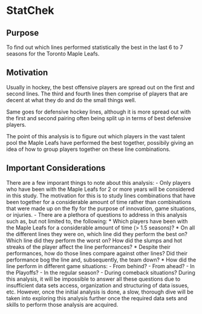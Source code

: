 # StatChek

## Purpose
To find out which lines performed statistically the best in the last 6 to 7 seasons for the Toronto Maple Leafs.

## Motivation
Usually in hockey, the best offensive players are spread out on the first and second lines. The third and fourth lines then comprise of players that are decent at what they do and do the small things well. 

Same goes for defensive hockey lines, although it is more spread out with the first and second pairing often being split up in terms of best defensive players.

The point of this analysis is to figure out which players in the vast talent pool the Maple Leafs have performed the best together, possibily giving an idea of how to group players together on these line combinations.

## Important Considerations

There are a few imporant things to note about this analysis:
    - Only players who have been with the Maple Leafs for 2 or more years will be considered in this study. The motivation for this is to study lines combinations that have been together for a considerable amount of time rather than combinations that were made up on the fly for the purpose of innovation, game situations, or injuries. 
    - There are a plethora of questions to address in this analysis such as, but not limited to, the following:
        * Which players have been with the Maple Leafs for a considerable amount of time (> 1.5 seasons)?
        * On all the different lines they were on, which line did they perform the best on? Which line did they perform the worst on? How did the slumps and hot streaks of the player affect the line performances?
        * Despite their performances, how do those lines compare against other lines? Did their performance bog the line and, subsequently, the team down?
        * How did the line perform in different game situations:
            - From behind?
            - From ahead?
            - In the Playoffs?
            - In the regular season?
            - During comeback situations?
    During this analysis, it will be impossible to answer all these questions due to insufficient data sets access, organization and structuring of data issues, etc. However, once the initial analysis is done, a slow, thorough dive will be taken into exploring this analysis further once the required data sets and skills to perform those analysis are acquired.
